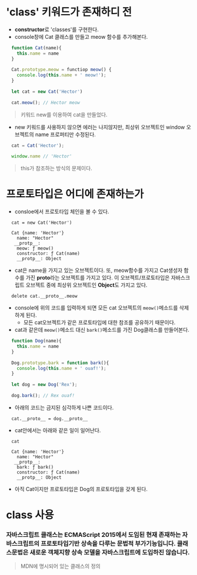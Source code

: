 # 'class' 키워드가 존재하디 전
- **constructor**로 'classes'를 구현한다.
- console창에 Cat 클래스를 만들고 meow 함수를 추가해본다.
```javascript
  function Cat(name){
    this.name = name
  }
  
  Cat.prototype.meow = functiop meow() {
    console.log(this.name + ' meow!');
  }
  
  let cat = new Cat('Hector')
  
  cat.meow(); // Hector meow
```
> 키워드 new를 이용하여 cat을 만들었다.

- new 키워드를 사용하지 않으면 에러는 나지않지만, 최상위 오브젝트인 window 오브젝트의 name 프로퍼티만 수정된다.
```javascript
  cat = Cat('Hector');
  
  window.name // 'Hector'
```
> this가 참조하는 방식의 문제이다.

# 프로토타입은 어디에 존재하는가
- consloe에서 프로토타입 체인을 볼 수 있다.
```
  cat = new Cat('Hector')
  
  Cat {name: 'Hector'}
    name: "Hector"
   __protp__:
    meow: ƒ meow()
    constructor: ƒ Cat(name)
    __protp__: Object
```

- cat은 name을 가지고 있는 오브젝트이다. 또, meow함수를 가지고 Cat생성자 함수를 가진 **proto**라는 오브젝트를 가지고 있다. 이 오브젝트/프로토타입은 자바스크립트 오브젝트 중에 최상위 오브젝트인 **Object**도 가지고 있다.

```
  delete cat.__proto__.meow
```
- console에 위의 코드를 입력하게 되면 모든 cat 오브젝트의 `meow()`메소드를 삭제하게 된다.
  - 모든 cat오브젝트가 같은 프로토타입에 대한 참조를 공유하기 때문이다.
- cat과 같은데 `meow()`메소드 대신 `bark()`메소드를 가진 Dog클래스를 만들어본다.
```javascript
  function Dog(name){
    this.name = name
  }
  
  Dog.prototype.bark = function bark(){
    console.log(this.name + ' ouaf!');
  }
  
  let dog = new Dog('Rex');
  
  dog.bark(); // Rex ouaf!
```
- 아래의 코드는 금지된 심각하게 나쁜 코드이다.
```
  cat.__proto__ = dog.__proto__
```
- cat안에서는 아래와 같은 일이 일어난다.
```
  cat
  
  Cat {name: 'Hector'}
    name: "Hector"
   __protp__:
    bark: ƒ bark()
    constructor: ƒ Cat(name)
    __protp__: Object
```
- 아직 Cat이지만 프로토타입은 Dog의 프로토타입을 갖게 된다.

# class 사용
### 자바스크립트 클래스는 ECMAScript 2015에서 도임된 현재 존재하는 자바스크립트의 프로토타입기반 상속을 다루는 문법적 부가기능입니다. 클래스문법은 새로운 객체지향 상속 모델을 자바스크립트에 도입하진 않습니다.
> MDN에 명시되어 있는 클래스의 정의

